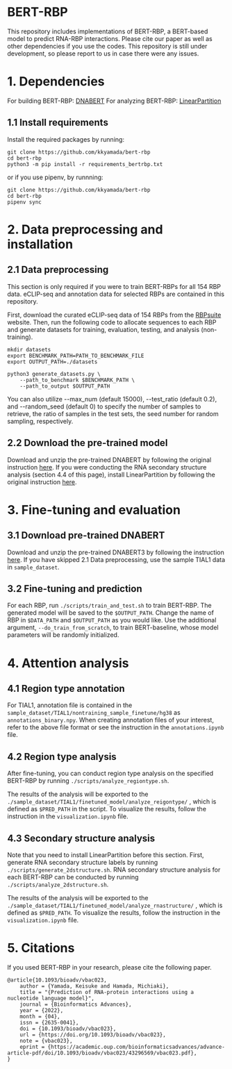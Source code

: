 # BERT-RBP
This repository includes implementations of BERT-RBP, a BERT-based model to predict RNA-RBP interactions. Please cite our paper as well as other dependencies if you use the codes. This repository is still under development, so please report to us in case there were any issues.

# 1. Dependencies
For building BERT-RBP:
[DNABERT](https://github.com/jerryji1993/DNABERT)
For analyzing BERT-RBP:
[LinearPartition](https://github.com/LinearFold/LinearPartition)

## 1.1 Install requirements
Install the required packages by running:
```
git clone https://github.com/kkyamada/bert-rbp
cd bert-rbp
python3 -m pip install -r requirements_bertrbp.txt
```
or if you use pipenv, by runnning:
```
git clone https://github.com/kkyamada/bert-rbp
cd bert-rbp
pipenv sync
```

# 2. Data preprocessing and installation
## 2.1 Data preprocessing
This section is only required if you were to train BERT-RBPs for all 154 RBP data. eCLIP-seq and annotation data for selected RBPs are contained in this repository.

First, download the curated eCLIP-seq data of 154 RBPs from the [RBPsuite](http://www.csbio.sjtu.edu.cn/bioinf/RBPsuite/) website. Then, run the following code to allocate sequences to each RBP and generate datasets for training, evaluation, testing, and analysis (non-training).
```
mkdir datasets
export BENCHMARK_PATH=PATH_TO_BENCHMARK_FILE
export OUTPUT_PATH=./datasets

python3 generate_datasets.py \
	--path_to_benchmark $BENCHMARK_PATH \
	--path_to_output $OUTPUT_PATH
```
You can also utilize --max_num (default 15000), --test_ratio (default 0.2), and --random_seed (default 0) to specify the number of samples to retrieve, the ratio of samples in the test sets, the seed number for random sampling, respectively. 

## 2.2 Download the pre-trained model
Download and unzip the pre-trained DNABERT by following the original instruction [here](https://github.com/jerryji1993/DNABERT). 
If you were conducting the RNA secondary structure analysis (section 4.4 of this page), install LinearPartition by following the original instruction [here](https://github.com/LinearFold/LinearPartition).

# 3. Fine-tuning and evaluation
## 3.1 Download pre-trained DNABERT
Download and unzip the pre-trained DNABERT3 by following the instruction [here](https://github.com/jerryji1993/DNABERT).
If you have skipped 2.1 Data preprocessing, use the sample TIAL1 data in `sample_dataset`.

## 3.2 Fine-tuning and prediction
For each RBP, run `./scripts/train_and_test.sh` to train BERT-RBP. The generated model will be saved to the `$OUTPUT_PATH`. Change the name of RBP in `$DATA_PATH` and `$OUTPUT_PATH` as you would like. Use the additional argument, `--do_train_from_scratch`, to train BERT-baseline, whose model parameters will be randomly initialized.  

# 4. Attention analysis
## 4.1 Region type annotation
For TIAL1, annotation file is contained in the `sample_dataset/TIAL1/nontraining_sample_finetune/hg38` as `annotations_binary.npy`. When creating annotation files of your interest, refer to the above file format or see the instruction in the `annotations.ipynb` file.

## 4.2 Region type analysis
After fine-tuning, you can conduct region type analysis on the specified BERT-RBP by running `./scripts/analyze_regiontype.sh`.

The results of the analysis will be exported to the `./sample_dataset/TIAL1/finetuned_model/analyze_reigontype/` , which is defined as `$PRED_PATH` in the script. To visualize the results, follow the instruction in the `visualization.ipynb` file.

## 4.3 Secondary structure analysis
Note that you need to install LinearPartition before this section. First, generate RNA secondary structure labels by running `./scripts/generate_2dstructure.sh`. RNA secondary structure analysis for each BERT-RBP can be conducted by running `./scripts/analyze_2dstructure.sh`.

The results of the analysis will be exported to the `./sample_dataset/TIAL1/finetuned_model/analyze_rnastructure/` , which is defined as `$PRED_PATH`. To visualize the results, follow the instruction in the `visualization.ipynb` file.

# 5. Citations
If you used BERT-RBP in your research, please cite the following paper.

```
@article{10.1093/bioadv/vbac023,
    author = {Yamada, Keisuke and Hamada, Michiaki},
    title = "{Prediction of RNA-protein interactions using a nucleotide language model}",
    journal = {Bioinformatics Advances},
    year = {2022},
    month = {04},
    issn = {2635-0041},
    doi = {10.1093/bioadv/vbac023},
    url = {https://doi.org/10.1093/bioadv/vbac023},
    note = {vbac023},
    eprint = {https://academic.oup.com/bioinformaticsadvances/advance-article-pdf/doi/10.1093/bioadv/vbac023/43296569/vbac023.pdf},
}
```
